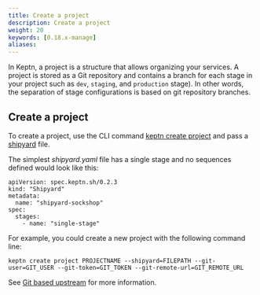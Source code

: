 ```yaml
---
title: Create a project
description: Create a project
weight: 20
keywords: [0.18.x-manage]
aliases:
---
```


In Keptn, a project is a structure that allows organizing your services.
A project is stored as a Git repository and contains a branch for each stage in your project
such as `dev`, `staging`, and `production` stage).
In other words, the separation of stage configurations is based on git repository branches.

## Create a project

To create a project, use the CLI command [keptn create project](../../reference/cli/commands/keptn_create_project) and pass a [shipyard](../../reference/files/shipyard) file.

The simplest *shipyard.yaml* file has a single stage and no sequences defined would look like this:
```
apiVersion: spec.keptn.sh/0.2.3
kind: "Shipyard"
metadata:
  name: "shipyard-sockshop"
spec:
  stages:
    - name: "single-stage"
```

For example, you could create a new project with the following command line:
  ```
  keptn create project PROJECTNAME --shipyard=FILEPATH --git-user=GIT_USER --git-token=GIT_TOKEN --git-remote-url=GIT_REMOTE_URL
  ```
  See [Git based upstream](../../manage/git_upstream/) for more information.


